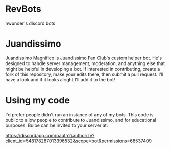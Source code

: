 # RevBots
 nwunder's discord bots

# Juandissimo
 Juandissimo Magnifico is Juandissimo Fan Club's custom helper bot. He's designed to handle server management, moderation, and anything else that might be helpful in developing a bot.
 If interested in contributing, create a fork of this repository, make your edits there, then submit a pull request.
 I'll have a look and if it looks alright I'll add it to the bot!

# Using my code
 I'd prefer people didn't run an instance of any of my bots. This code is public to allow people to contribute to Juandissimo, and for educational purposes. Bulbe can be invited to your server at:

https://discordapp.com/oauth2/authorize?client_id=548178287013396532&scope=bot&permissions=68537409
